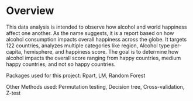 # Overview

This data analysis is intended to observe how alcohol and world happiness affect one another. As the name suggests, it is a report based on how alcohol consumption impacts overall happiness across the globe. It targets 122 countries, analyzes multiple categories like region, Alcohol type per-capita, hemisphere, and happiness score. The goal is to determine how alcohol impacts the overall score ranging from happy countries, medium happy countries, and not so happy countries.

Packages used for this project:
Rpart,
LM,
Random Forest

Other Methods used:
Permutation testing,
Decision tree,
Cross-validation,
Z-test



